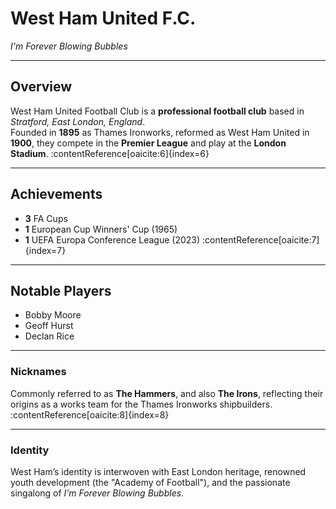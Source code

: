 # West Ham United F.C.

*I'm Forever Blowing Bubbles*

---

## Overview
West Ham United Football Club is a **professional football club** based in *Stratford, East London, England*.  
Founded in **1895** as Thames Ironworks, reformed as West Ham United in **1900**, they compete in the **Premier League** and play at the **London Stadium**. :contentReference[oaicite:6]{index=6}

---

## Achievements
- **3** FA Cups  
- **1** European Cup Winners' Cup (1965)  
- **1** UEFA Europa Conference League (2023) :contentReference[oaicite:7]{index=7}

---

## Notable Players
- Bobby Moore  
- Geoff Hurst  
- Declan Rice  

---

### Nicknames
Commonly referred to as **The Hammers**, and also **The Irons**, reflecting their origins as a works team for the Thames Ironworks shipbuilders. :contentReference[oaicite:8]{index=8}

---

### Identity
West Ham’s identity is interwoven with East London heritage, renowned youth development (the "Academy of Football"), and the passionate singalong of *I’m Forever Blowing Bubbles*.